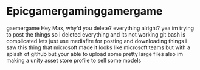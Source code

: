 # Epicgamergaminggamergame
gaemergame
Hey Max, why'd you delete? everything alright?
yea im trying to post the things so i deleted everything and its not working git bash is complicated lets just use mediafire for posting and downloading things i saw this thing that microsoft made it looks like microsoft teams but with a splash of github but your able to upload some pretty large files also im making a unity asset store profile to sell some models 
